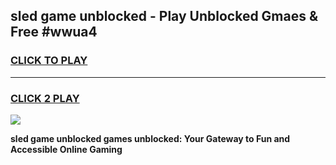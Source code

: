 
## sled game unblocked - Play Unblocked Gmaes & Free #wwua4
<h3>
<a href="https://news.freeplayer.one?title=sled_game_unblocked&ref=03M">CLICK TO PLAY</a></h3>
<hr>

<h3>
<a href="https://news.freeplayer.one?title=sled_game_unblocked&ref=03M">CLICK 2 PLAY</a>
  
</h3>

<a href="https://news.freeplayer.one?title=sled_game_unblocked&ref=03M"><img src="https://clearcache.store/games.png"></a>


**sled game unblocked games unblocked: Your Gateway to Fun and Accessible Online Gaming**
